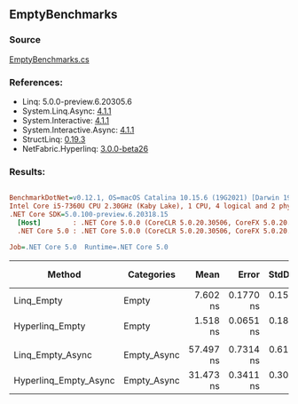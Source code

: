 ﻿## EmptyBenchmarks

### Source
[EmptyBenchmarks.cs](../NetFabric.Hyperlinq.Benchmarks/Benchmarks/EmptyBenchmarks.cs)

### References:
- Linq: 5.0.0-preview.6.20305.6
- System.Linq.Async: [4.1.1](https://www.nuget.org/packages/System.Linq.Async/4.1.1)
- System.Interactive: [4.1.1](https://www.nuget.org/packages/System.Interactive/4.1.1)
- System.Interactive.Async: [4.1.1](https://www.nuget.org/packages/System.Interactive.Async/4.1.1)
- StructLinq: [0.19.3](https://www.nuget.org/packages/StructLinq/0.19.3)
- NetFabric.Hyperlinq: [3.0.0-beta26](https://www.nuget.org/packages/NetFabric.Hyperlinq/3.0.0-beta26)

### Results:
``` ini

BenchmarkDotNet=v0.12.1, OS=macOS Catalina 10.15.6 (19G2021) [Darwin 19.6.0]
Intel Core i5-7360U CPU 2.30GHz (Kaby Lake), 1 CPU, 4 logical and 2 physical cores
.NET Core SDK=5.0.100-preview.6.20318.15
  [Host]        : .NET Core 5.0.0 (CoreCLR 5.0.20.30506, CoreFX 5.0.20.30506), X64 RyuJIT
  .NET Core 5.0 : .NET Core 5.0.0 (CoreCLR 5.0.20.30506, CoreFX 5.0.20.30506), X64 RyuJIT

Job=.NET Core 5.0  Runtime=.NET Core 5.0  

```
|                Method |  Categories |      Mean |     Error |    StdDev |    Median | Ratio | RatioSD | Gen 0 | Gen 1 | Gen 2 | Allocated |
|---------------------- |------------ |----------:|----------:|----------:|----------:|------:|--------:|------:|------:|------:|----------:|
|            Linq_Empty |       Empty |  7.602 ns | 0.1770 ns | 0.1569 ns |  7.565 ns |  1.00 |    0.00 |     - |     - |     - |         - |
|       Hyperlinq_Empty |       Empty |  1.518 ns | 0.0651 ns | 0.1837 ns |  1.430 ns |  0.21 |    0.03 |     - |     - |     - |         - |
|                       |             |           |           |           |           |       |         |       |       |       |           |
|      Linq_Empty_Async | Empty_Async | 57.497 ns | 0.7314 ns | 0.6107 ns | 57.148 ns |  1.00 |    0.00 |     - |     - |     - |         - |
| Hyperlinq_Empty_Async | Empty_Async | 31.473 ns | 0.3411 ns | 0.3024 ns | 31.402 ns |  0.55 |    0.01 |     - |     - |     - |         - |
